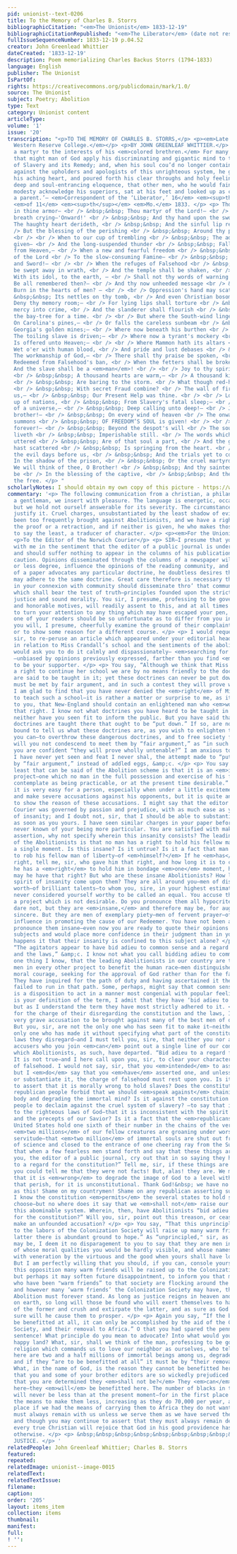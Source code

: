 ```yaml
---
pid: unionist--text-0206
title: To the Memory of Charles B. Storrs
bibliographicCitation: "<em>The Unionist</em> 1833-12-19"
bibliographicCitationRepublished: "<em>The Liberator</em> (date not researched)"
fullIssueSequenceNumber: 1833-12-19 p.04.52
creator: John Greenlead Whittier
dateCreated: '1833-12-19'
description: Poem memorializing Charles Backus Storrs (1794-1833)
language: English
publisher: The Unionist
IsPartOf: 
rights: https://creativecommons.org/publicdomain/mark/1.0/
source: The Unionist
subject: Poetry; Abolition
type: Text
category: Unionist content
articleType: 
volume: '1'
issue: '20'
transcription: "<p>TO THE MEMORY OF CHARLES B. STORRS,</p> <p><em>Late President of
  Western Reserve College.</em></p> <p>BY JOHN GREENLEAF WHITTIER.</p> <p> ‘He fell
  a martyr to the interests of his <em>colored brethren.</em> For many months did
  that might man of God apply his discriminating and gigantic mind to the subject
  of Slavery and its Remedy; and, when his soul cou’d no longer contain his holy indignation
  against the upholders and apologists of this unrighteous system, he gave vent to
  his aching heart, and poured forth his clear throughs and holy feelings in such
  deep and soul-entrancing eloquence, that other men, who he would fain in his humble
  modesty acknowledge his superiors, sat at his feet and looked up as children to
  a parent.’— <em>Correspondent of the ‘Liberator,’ 16</em> <em><sup>th</sup></em>
  <em>of 11</em> <em><sup>th</sup></em> <em>Mo.</em> 1833. </p> <p> Thou hast fallen
  in thine armor— <br /> &nbsp;&nbsp; Thou martyr of the Lord!— <br /> With thy last
  breath crying—'Onward!' <br /> &nbsp;&nbsp; And thy hand upon the sword. <br />
  The haughty heart derideth, <br /> &nbsp;&nbsp; And the sinful lip reviles, <br
  /> But the blessing of the perishing <br /> &nbsp;&nbsp; Around thy pillow smiles!
  <br /> <br /> When to our cup of trembling <br /> &nbsp;&nbsp; The added drop is
  given— <br /> And the long-suspended thunder <br /> &nbsp;&nbsp; Falls terribly
  from Heaven,— <br /> When a new and fearful freedom <br /> &nbsp;&nbsp; Is proffered
  of the Lord <br /> To the slow-consuming Famine— <br /> &nbsp;&nbsp; The Pestilence
  and Sword!— <br /> <br /> When the refuges of Falsehood <br /> &nbsp;&nbsp; Shall
  be swept away in wrath, <br /> And the temple shall be shaken, <br /> &nbsp;&nbsp;
  With its idol, to the earth, — <br /> Shall not thy words of warning <br /> &nbsp;&nbsp;
  Be all remembered then?— <br /> And thy now unheeded message <br /> &nbsp;&nbsp;
  Burn in the hearts of men? — <br /> <br /> Oppression's hand may scatter <br />
  &nbsp;&nbsp; Its nettles on thy tomb, <br /> And even Christian bosoms <br /> &nbsp;&nbsp;
  Deny thy memory room;— <br /> For lying lips shall torture <br /> &nbsp;&nbsp; Thy
  mercy into crime, <br /> And the slanderer shall flourish <br /> &nbsp;&nbsp; As
  the bay-tree for a time. <br /> <br /> But where the South-wind lingers <br /> &nbsp;&nbsp;
  On Carolina's pines,— <br /> Or falls the careless sunbeam <br /> &nbsp;&nbsp; Down
  Georgia's golden mines;— <br /> Where now beneath his burthen <br /> &nbsp;&nbsp;
  The toiling slave is driven;— <br /> Where now a tyrant's mockery <br /> &nbsp;&nbsp;
  Is offered unto Heaven;— <br /> <br /> Where Mammon hath its altars <br /> &nbsp;&nbsp;
  Wet o'er with human blood, <br /> And pride and lust debases <br /> &nbsp;&nbsp;
  The workmanship of God,— <br /> There shall thy praise be spoken, <br /> &nbsp;&nbsp;
  Redeemed from Falsehood's ban, <br /> When the fetters shall be broken, <br /> &nbsp;&nbsp;
  And the slave shall be a <em>man</em>! <br /> <br /> Joy to thy spirit, brother!—
  <br /> &nbsp;&nbsp; A thousand hearts are warm,— <br /> A thousand kindred bosoms
  <br /> &nbsp;&nbsp; Are baring to the storm. <br /> What though red-handed Violence
  <br /> &nbsp;&nbsp; With secret Fraud combine? <br /> The wall of fire is round
  us,— <br /> &nbsp;&nbsp; Our Present Help was thine. <br /> <br /> Lo, the waking
  up of nations, <br /> &nbsp;&nbsp; From Slavery's fatal sleep;— <br /> The murmur
  of a universe,— <br /> &nbsp;&nbsp; Deep calling unto deep!— <br /> Joy to thy spirit,
  brother!— <br /> &nbsp;&nbsp; On every wind of heaven <br /> The onward cheer and
  summons <br /> &nbsp;&nbsp; OF FREEDOM’S SOUL is given! <br /> <br /> Glory to God
  forever!— <br /> &nbsp;&nbsp; Beyond the despot's will <br /> The soul of Freedom
  liveth <br /> &nbsp;&nbsp; Imperishable still. <br /> The words which thou hast
  uttered <br /> &nbsp;&nbsp; Are of that soul a part, <br /> And the good seed thou
  hast scattered <br /> &nbsp;&nbsp; Is springing from the heart. <br /> <br /> In
  the evil days before us, <br /> &nbsp;&nbsp; And the trials yet to come— <br />
  In the shadow of the prison, <br /> &nbsp;&nbsp; Or the cruel martyrdom— <br />
  We will think of thee, O Brother! <br /> &nbsp;&nbsp; And thy sainted name shall
  be <br /> In the blessing of the captive, <br /> &nbsp;&nbsp; And the anthem of
  the free. </p> "
scholarlyNotes: I should obtain my own copy of this picture - https://www.findagrave.com/memorial/61831880/charles-backus-storrs
commentary: '<p> The following communication from a christian, a philanthropist, and
  a gentleman, we insert with pleasure. The language is energetic, occasionally severe,
  but we hold not ourself answerable for its severity. The circumstances of the case
  justify it. Cruel charges, unsubstantiated by the least shadow of evidence, have
  been too frequently brought against Abolitionists, and we have a right to demand
  the proof or a retraction, and if neither is given, he who makes those charge is,
  to say the least, a traducer of character. </p> <p><em>For the Unionist.</em></p>
  <p>To the Editor of the Norwich Courier</p> <p> SIR—I presume that you will agree
  with me in the sentiment that the editor of a public journal is under weighty responsibilities,
  and should suffer nothing to appear in the columns of his publication but with extreme
  caution. Opinions disseminated through the columns of a newspaper will, to a greater
  or less degree, influence the opinions of the reading community, and when the editor
  of a paper advocates any particular doctrine, he doubtless desires that his readers
  may adhere to the same doctrine. Great care therefore is necessary that a person
  in your connexion with community should disseminate thro’ that community, precepts
  which shall bear the test of truth—principles founded upon the strictest rules of
  justice and sound morality. You sir, I presume, professing to be governed by high
  and honorable motives, will readily assent to this, and at all times be willing
  to turn your attention to any thing which may have escaped your pen, and if any
  one of your readers should be so unfortunate as to differ from you in sentiment,
  you will, I presume, cheerfully examine the ground of their complaints, to be convinced,
  or to show some reason for a different course. </p> <p> I would request of you,
  sir, to re-peruse an article which appeared under your editorial head, Oct. 23d,
  in relation to Miss Crandall’s school and the sentiments of the abolitionists. I
  would ask you to do it calmly and dispassionately— <em>searching for the truth</em>
  —unbiased by opinions previously expressed, farther than you find <em>reason</em>
  to be your supporter. </p> <p> You say, “Although we think that Miss Crandall has
  a right to continue her school we are by no means friendly to the doctrines which
  are said to be taught in it; yet these doctrines can never be put down by persecution—they
  must be met by fair argument, and in such a contest they will prove wholly untenable.”
  I am glad to find that you have never denied the <em>right</em> of Miss Crandall
  to teach such a school—it is rather a matter or surprise to me, as it probably is
  to you, that New-England should contain an enlightened man who <em>would</em> deny
  that right. I know not what doctrines you have heard to be taught in that school,
  neither have you seen fit to inform the public. But you have said that <em>dangerous</em>
  doctrines are taught there that ought to be “put down.” If so, are not you, sir,
  bound to tell us what these doctrines are, as you wish to enlighten the public all
  you can—to overthrow these dangerous doctrines, and to free society from their contamination,
  will you not condescend to meet them by “fair argument,” as “in such a contest”
  you are confident “they will prove wholly untenable?” I am anxious to see, what
  I have never yet seen and feat I never shal, the attempt made to “put them down”
  by “fair argument,” instead of addled eggs, &amp;c. </p> <p> You say again, “The
  least that can be said of the Abolition scheme is that it is an <em>insane</em>
  project—one which no man in the full possession and exercise of his faculties can
  contemplate as being practicable, or at the present time desirable.” I know, sir,
  it is very easy for a person, especially when under a little excitement, to go on
  and make severe accusations against his opponents, but it is quite another thing
  to show the reason of these accusations. I might say that the editor of the Norwich
  Courier was governed by passion and prejudice, with as much ease as you charge Abolitionists
  of insanity; and I doubt not, sir, that I should be able to substantiate my charge
  as soon as you yours. I have seen similar charges in your paper before, but I have
  never known of your being more particular. You are satisfied with making a general
  assertion, why not specify wherein this insanity consists? The leading doctrine
  of the Abolitionists is that no man has a right to hold his fellow man in bondage
  a single moment. Is this insane? Is it untrue? Is it a fact that man <em>has a right</em>
  to rob his fellow man of liberty—of <em>himself?</em> If he <em>has</em> such a
  right, tell me, sir, who gave him that right, and how long it is to continue. If
  he has a <em>right</em> to hold him in bondage <em>one</em> moment, how many moments
  may he have that right? But who are these insane Abolitionists? How long since this
  spirit of insanity come upon them? They are all around you—men of distinguished
  worth—of brilliant talents—to whom you, sire, in your highest estimation of yourself,
  never considered yourself worthy to be called an equal. You accuse them of forwarding
  a project which is not desirable. Do you pronounce them all hypocrites? No, you
  dare not, but they are <em>insane,</em> and therefore may be, for aught you know,
  sincere. But they are men of exemplary piety—men of fervent prayer—of extensive
  influence in promoting the cause of our Redeemer. You have not been accustomed to
  pronounce them insane—even now you are ready to quote their opinions upon other
  subjects and would place more confidence in their judgment than in your own. How
  happens it that their insanity is confined to this subject alone? </p> <p> You say,
  “The agitators appear to have bid adieu to common sense and a regard for the constitution
  and the laws,” &amp;c. I know not what you call bidding adieu to common sense, but
  one thing I know, that the leading Abolitionists in our country are the leading
  men in every other project to benefit the human race—men distinguished for their
  moral courage, seeking for the approval of God rather than for the favor of man.
  They have inquired for the path of duty and having ascertained it they have not
  failed to run in that path. Some, perhaps, might say that common sense in this respect
  is a disposition to act in a manner most congenial with popular feeling, If this
  is your definition of the term, I admit that they have ‘bid adieu to common sense,’
  but as I understand the term they have most strictly adhered to it. </p> <p> As
  for the charge of their disregarding the constitution and the laws, I think it a
  very grave accusation to be brought against many of the best men of our country.
  But you, sir, are not the only one who has seen fit to make it—neither are you the
  only one who has made it without specifying what part of the constitution or what
  laws they disregard—and I must tell you, sire, that neither you nor all the wholesale
  accusers who you join <em>can</em> point out a single line of our constitution from
  which Abolitionists, as such, have departed. “Bid adieu to a regard for the constitution!”
  It is not true—and I here call upon you, sir, to clear your character from the imputation
  of falsehood. I would not say, sir, that you <em>intended</em> to assert an untruth,
  but I <em>do</em> say that you <em>have</em> asserted one, and unless you retract
  or substantiate it, the charge of falsehood must rest upon you. Is it unconstitutional
  to assert that it is morally wrong to hold slaves? Does the constitution of a free,
  republican people forbid that we should <em>speak against</em> chaining the mortal
  body and degrading the immortal mind? Is it against the constitution of a Christian
  people to declaim against the cruel system of slavery? —to say that it is contrary
  to the righteous laws of God—that it is inconsistent with the spirit of the gospel
  and the precepts of our Savior? Is it a fact that the <em>republicans</em> of the
  United States hold one sixth of their number in the chains of the verist despotism—that
  <em>two millions</em> of our fellow creatures are groaning under worse than Egyptian
  servitude—that <em>two million</em> of immortal souls are shut out from the light
  of science and closed to the entrance of one cheering ray from the Sun of Righteousness—and
  that when a few fearless men stand forth and say that these things are <em>wrong,</em>
  you, the editor of a public journal, cry out that in so saying they have “bid adieu
  to a regard for the constitution?” Tell me, sir, if these things are facts? O that
  you could tell me that they were not facts! But, alas! they are. We must not say
  that it is <em>wrong</em> to degrade the image of God to a level with the brutes
  that perish, for it is unconstitutional. Thank God!&nbsp; we have no such constitution
  as this! Shame on my countrymen! Shame on any republican asserting such a doctrine!
  I know the constitution <em>permits</em> the several states to hold slaves if they
  choose—but no where does it say that we <em>shall not</em> raise our voices against
  this abominable system. Wherein, then, have Abolitionists “bid adieu to a regard
  for the constitution?” Will you, sir, point out this treason, or cease longer to
  make an unfounded accusation? </p> <p> You say, “That this unprincipled opposition
  to the labors of the Colonization Society will raise up many warm friends to the
  latter there is abundant ground to hope.” As “unprincipled," sir, as these ‘agitators’
  may be, I deem it no disparagement to you to say that they are men in the splendor
  of whose moral qualities you would be hardly visible, and whose names will be breathed
  with veneration by the virtuous and the good when yours shall have long been forgotten.
  But I am perfectly willing that you should, if you can, console yourself that by
  this opposition many warm friends will be raised up to the Colonization Society,
  but perhaps it may soften future disappointment, to inform you that many of those
  who have been "warm friends” to that society are flocking around the Abolition standard,
  and however many ‘warm friends’ the Colonization Society may have, the cause of
  Abolition must forever stand. As long as justice reigns in heaven and sin is found
  on earth, so long will those be found who will exert themselves to hasten the triumph
  of the former and crush and extirpate the latter, and as sure as God is good so
  sure will he cause them to prosper. </p> <p> Again you say, “If the blacks are to
  be benefitted at all, it can only be accomplished by the aid of the Colonization
  Society, and their removal to Africa.” O that you had spared the penning of that
  sentence! What principle do you mean to advocate? Into what would you convert our
  happy land? What, sir, shall we think of the man, professing to be governed by that
  religion which commands us to love our neighbor as ourselves, who tells us that
  here are two and a half millions of immortal beings among us, degraded and wretched,
  and if they “are to be benefitted at all” it must be by “their removal to Africa?”
  What, in the name of God, is the reason they cannot be benefitted here? What but
  that you and some of your brother editors are so wickedly prejudiced against them
  that you are determined they <em>shall not be?</em> They <em>can</em> be benefitted
  here—they <em>will</em> be benefitted here. The number of blacks in this country
  will never be less than at the present moment—for in the first place we have not
  the means to make them less, increasing as they do 70,000 per year, and in the second
  place if we had the means of carrying them to Africa they do not want to go. They
  must always remain with us unless we serve them as we have served the poor Indians,
  and though you may continue to assert that they must always remain degraded, yet
  every true Christian will rejoice that God in his good providence has ordered it
  otherwise. </p> <p> &nbsp;&nbsp;&nbsp;&nbsp;&nbsp;&nbsp;&nbsp;&nbsp;&nbsp;&nbsp;&nbsp;&nbsp;&nbsp;&nbsp;&nbsp;&nbsp;&nbsp;&nbsp;&nbsp;&nbsp;&nbsp;&nbsp;&nbsp;&nbsp;&nbsp;&nbsp;&nbsp;&nbsp;&nbsp;&nbsp;&nbsp;&nbsp;&nbsp;&nbsp;&nbsp;&nbsp;&nbsp;&nbsp;&nbsp;&nbsp;&nbsp;&nbsp;&nbsp;&nbsp;&nbsp;&nbsp;&nbsp;&nbsp;&nbsp;&nbsp;&nbsp;&nbsp;&nbsp;&nbsp;&nbsp;&nbsp;&nbsp;&nbsp;&nbsp;&nbsp;&nbsp;&nbsp;&nbsp;&nbsp;&nbsp;&nbsp;&nbsp;&nbsp;&nbsp;&nbsp;&nbsp;&nbsp;&nbsp;&nbsp;&nbsp;&nbsp;&nbsp;&nbsp;&nbsp;&nbsp;&nbsp;&nbsp;&nbsp;&nbsp;&nbsp;&nbsp;&nbsp;&nbsp;&nbsp;&nbsp;&nbsp;&nbsp;&nbsp;&nbsp;&nbsp;&nbsp;&nbsp;&nbsp;&nbsp;&nbsp;&nbsp;&nbsp;&nbsp;&nbsp;&nbsp;&nbsp;&nbsp;
  JUSTICE. </p> '
relatedPeople: John Greenleaf Whittier; Charles B. Storrs
featured: 
repeated: 
relatedImage: unionist--image-0015
relatedText: 
relatedTextIssue: 
filename: 
caption: 
order: '205'
layout: items_item
collection: items
thumbnail: 
manifest: 
full: 
! '': 
---
```

